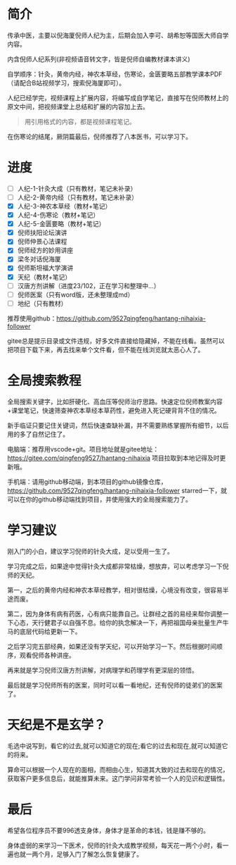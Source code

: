 简介
===============
传承中医，主要以倪海厦倪师人纪为主，后期会加入李可、胡希恕等国医大师自学内容。

内含倪师人纪系列(非视频语音转文字，皆是倪师自编教材课本讲义)

自学顺序：针灸，黄帝内经，神农本草经，伤寒论，金匮要略五部教学课本PDF（请配合B站视频学习，搜索倪海厦即可）。

人纪已经学完，视频课程上扩展内容，将编写成自学笔记，直接写在倪师教材上的原文中间，把视频课堂上总结和扩展的内容加上去。

> 用引用格式的内容，都是视频课程笔记。

在伤寒论的结尾，厥阴篇最后，倪师推荐了八本医书，可以学习下。

进度
===============

* [ ] 人纪-1-针灸大成（只有教材，笔记未补录）
* [ ] 人纪-2-黄帝内经（只有教材，笔记未补录）  
* [x] 人纪-3-神农本草经（教材+笔记）
* [x] 人纪-4-伤寒论（教材+笔记）
* [x] 人纪-5-金匮要略（教材+笔记）
* [x] 倪师扶阳论坛演讲
* [x] 倪师仲景心法课程
* [x] 倪师经方的妙用讲座
* [x] 梁冬对话倪海厦
* [x] 倪师斯坦福大学演讲
* [x] 天纪（教材+笔记）
* [ ] 汉唐方剂讲解（进度23/102，正在学习和整理中...）
* [ ] 倪师医案（只有word版，还未整理成md）
* [ ] 地纪（只有教材）

推荐使用github：https://github.com/9527qingfeng/hantang-nihaixia-follower

gitee总是提示目录或文件违规，好多文件直接给隐藏掉，不能在线看。虽然可以把项目下载下来，再去找来单个文件看，但不能在线浏览就太恶心人了。

全局搜索教程
===============

全局搜索关键字，比如肝硬化、高血压等倪师治疗思路。快速定位倪师教案内容+课堂笔记，快速筛查神农本草经本草药性，避免进入死记硬背背不住的情况。

新手临证只要记住关键词，然后快速查缺补漏，并不需要熟练掌握所有细节，以后用的多了自然记住了。

电脑端：推荐用vscode+git。项目地址就是gitee地址：https://gitee.com/qingfeng9527/hantang-nihaixia
项目拉取到本地记得及时更新哦。

手机端：请用github移动端，到本项目的github镜像仓库，https://github.com/9527qingfeng/hantang-nihaixia-follower
starred一下，就可以在你的github移动端找到项目，并使用强大的全局搜索能力了。

学习建议
===============
刚入门的小白，建议学习倪师的针灸大成，足以受用一生了。

学习完成之后，如果途中觉得针灸大成都非常枯燥，想放弃，可以考虑学习一下倪师的天纪。

第一，之后的黄帝内经和神农本草经教学，相对很枯燥，心境没有改变，很容易半途而废。

第二，因为身体有病有药医，心有病只能靠自己。让群经之首的易经来帮你调整一下心态，天行健君子以自强不息。给你的执念解决一下，再把祖国母亲批量生产牛马的底层代码给更新一下。

之后学习完五部经典，如果还没有学天纪，可以开始学习一下。然后根据时间顺序，观看倪师各种讲座。

再来就是学习倪师汉唐方剂讲解，对病理学和药理学有更深层的领悟。

最后就是学习倪师所有的医案，同时可以看一看地纪，还有倪师的徒弟们的医案了。

天纪是不是玄学？
===============
毛选中说写到，看它的过去,就可以知道它的现在;看它的过去和现在,就可以知道它的将来。

算命可以根据一个人现在的面相，而相由心生，知道其大致的过去和现在的情况，获取客户更多信息后，就能推算未来。这门学问非常考验一个人的见识和逻辑性。

最后
===============
希望各位程序员不要996透支身体，身体才是革命的本钱，钱是赚不够的。

身体虚弱的来学习一下医术，倪师的针灸大成教学视频，每天花一两个小时，看一遍也就一两个月，足够入门了解怎么恢复健康了。
